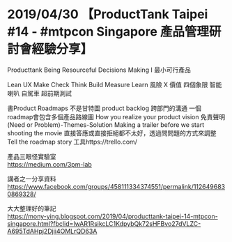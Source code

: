# 2019/04/30  【ProductTank Taipei #14 - #mtpcon Singapore 產品管理研討會經驗分享】

Producttank
Being Resourceful 
Decisions Making I
最小可行產品


Lean UX
Make Check Think
Build Measure Learn
風險 X 價值 四個象限
智能喇叭 自駕車 超前期測試


書Product Roadmaps
不是甘特圖
product backlog 
跨部門的溝通
一個roadmap會包含多個產品路線圖
How you realize your product vision
免責聲明
(Need or Problem)-Themes-Solution 
Making a trailer before we start shooting the movie
直接答應或直接拒絕都不太好，透過問問題的方式來調整
Tell the roadmap story
工具https://trello.com/

產品三眼怪實驗室  
https://medium.com/3pm-lab

講者之一分享資料
https://www.facebook.com/groups/458111334374551/permalink/1126496830869328/

大大整理好的筆記  
https://mony-ying.blogspot.com/2019/04/producttank-taipei-14-mtpcon-singapore.html?fbclid=IwAR1RsikcLC1KdpybQk72sHFBvo27dVLZC-A695TdAHpj2Djii4OMLrQD63A